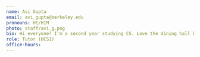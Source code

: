 ```yaml
---
name: Avi Gupta
email: avi_gupta@berkeley.edu
pronouns: HE/HIM
photo: staff/avi_g.png
bio: Hi everyone! I'm a second year studying CS. Love the dining hall brownies and shotgunning coffee creamers. Feel free to reach out for anything :)
role: Tutor (UCS1)
office-hours: 
---
```

